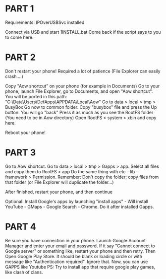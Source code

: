# PART 1

Requirements:
IPOverUSBSvc installed

Connect via USB and start 1INSTALL.bat
Come back if the script says to you to come here.

# PART 2

Don't restart your phone!
Required a lot of patience (File Explorer can easily crash....)

Copy "Aow shortcut" on your phone (for example in Documents)
Go to your phone, launch File Explorer, go to Documents, and open "Aow shortcut".
You will be ported in this path: "C:\Data\Users\DefApps\APPDATA\Local\Aow"
Go to data > local > tmp > BusyBox
Go now to common folder.
Copy "busybox" file and press the Up button. You will go "back"
Press it as much as you see the RootFS folder (You need to be in Aow directory)
Open RootFS > system > xbin and copy here.

Reboot your phone!

# PART 3

Go to Aow shortcut.
Go to data > local > tmp > Gapps > app.
Select all files and copy them to RootFS > app
Do the same thing with etc - lib - framework > Permission.
Remember: Don't copy the folder; copy files from that folder (or File Explorer will duplicate the folder...)

After finished, restart your phone, and then continue

Optional: Install Google's apps by launching "install apps" - Will install YouTube - GMaps - Google Search - Chrome. Do it after installed Gapps.

# PART 4

Be sure you have connection in your phone.
Launch Google Account Manager and enter your email and password.
If it say "Cannot connect to Google server" or something like, restart your phone and then retry.
Then Open Google Play Store. It should be blank or loading circle or with message like "Authentication required". Ignore that.
Now, you can use GAPPS like Youtube
PS: Try to install app that require google play games, like clash of clans.
